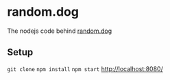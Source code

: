 # random.dog

The nodejs code behind [random.dog](https://random.dog)

## Setup

`git clone`
`npm install`
`npm start`
<http://localhost:8080/>
